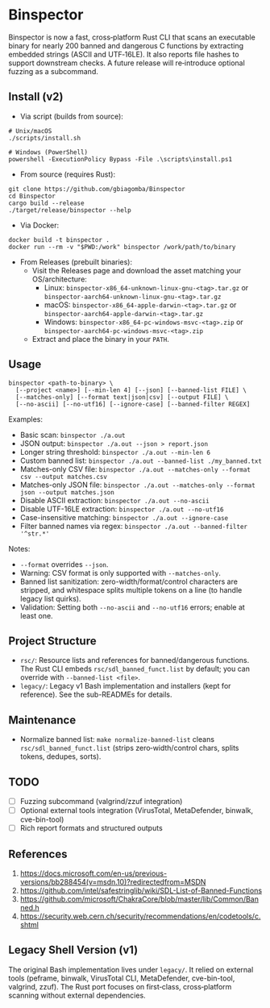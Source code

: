 # Binspector
Binspector is now a fast, cross‑platform Rust CLI that scans an executable binary for nearly 200 banned and dangerous C functions by extracting embedded strings (ASCII and UTF‑16LE). It also reports file hashes to support downstream checks. A future release will re‑introduce optional fuzzing as a subcommand.

## Install (v2)

- Via script (builds from source):
```
# Unix/macOS
./scripts/install.sh

# Windows (PowerShell)
powershell -ExecutionPolicy Bypass -File .\scripts\install.ps1
```

- From source (requires Rust):
```
git clone https://github.com/gbiagomba/Binspector
cd Binspector
cargo build --release
./target/release/binspector --help
```

- Via Docker:
```
docker build -t binspector .
docker run --rm -v "$PWD:/work" binspector /work/path/to/binary
```

- From Releases (prebuilt binaries):
  - Visit the Releases page and download the asset matching your OS/architecture:
    - Linux: `binspector-x86_64-unknown-linux-gnu-<tag>.tar.gz` or `binspector-aarch64-unknown-linux-gnu-<tag>.tar.gz`
    - macOS: `binspector-x86_64-apple-darwin-<tag>.tar.gz` or `binspector-aarch64-apple-darwin-<tag>.tar.gz`
    - Windows: `binspector-x86_64-pc-windows-msvc-<tag>.zip` or `binspector-aarch64-pc-windows-msvc-<tag>.zip`
  - Extract and place the binary in your `PATH`.

## Usage
```
binspector <path-to-binary> \
  [--project <name>] [--min-len 4] [--json] [--banned-list FILE] \
  [--matches-only] [--format text|json|csv] [--output FILE] \
  [--no-ascii] [--no-utf16] [--ignore-case] [--banned-filter REGEX]
```

Examples:
- Basic scan: `binspector ./a.out`
- JSON output: `binspector ./a.out --json > report.json`
- Longer string threshold: `binspector ./a.out --min-len 6`
- Custom banned list: `binspector ./a.out --banned-list ./my_banned.txt`
- Matches-only CSV file: `binspector ./a.out --matches-only --format csv --output matches.csv`
- Matches-only JSON file: `binspector ./a.out --matches-only --format json --output matches.json`
 - Disable ASCII extraction: `binspector ./a.out --no-ascii`
 - Disable UTF-16LE extraction: `binspector ./a.out --no-utf16`
 - Case-insensitive matching: `binspector ./a.out --ignore-case`
 - Filter banned names via regex: `binspector ./a.out --banned-filter '^str.*'`

Notes:
- `--format` overrides `--json`.
- Warning: CSV format is only supported with `--matches-only`.
- Banned list sanitization: zero-width/format/control characters are stripped, and whitespace splits multiple tokens on a line (to handle legacy list quirks).
 - Validation: Setting both `--no-ascii` and `--no-utf16` errors; enable at least one.

## Project Structure
- `rsc/`: Resource lists and references for banned/dangerous functions. The Rust CLI embeds `rsc/sdl_banned_funct.list` by default; you can override with `--banned-list <file>`.
- `legacy/`: Legacy v1 Bash implementation and installers (kept for reference). See the sub-READMEs for details.

## Maintenance
- Normalize banned list: `make normalize-banned-list` cleans `rsc/sdl_banned_funct.list` (strips zero‑width/control chars, splits tokens, dedupes, sorts).

## TODO
- [ ] Fuzzing subcommand (valgrind/zzuf integration)
- [ ] Optional external tools integration (VirusTotal, MetaDefender, binwalk, cve-bin-tool)
- [ ] Rich report formats and structured outputs

## References
1. https://docs.microsoft.com/en-us/previous-versions/bb288454(v=msdn.10)?redirectedfrom=MSDN
2. https://github.com/intel/safestringlib/wiki/SDL-List-of-Banned-Functions
3. https://github.com/microsoft/ChakraCore/blob/master/lib/Common/Banned.h
4. https://security.web.cern.ch/security/recommendations/en/codetools/c.shtml

## Legacy Shell Version (v1)
The original Bash implementation lives under `legacy/`. It relied on external tools (peframe, binwalk, VirusTotal CLI, MetaDefender, cve-bin-tool, valgrind, zzuf). The Rust port focuses on first‑class, cross‑platform scanning without external dependencies.
